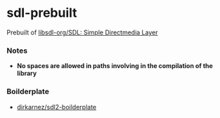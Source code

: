 sdl-prebuilt
=================
Prebuilt of [libsdl-org/SDL: Simple Directmedia Layer](https://github.com/libsdl-org/SDL)

### Notes
- **No spaces are allowed in paths involving in the compilation of the library**

### Boilderplate
- [dirkarnez/sdl2-boilderplate](https://github.com/dirkarnez/sdl2-boilderplate)
